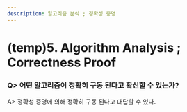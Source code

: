 ```yaml
---
description: 알고리즘 분석 ; 정확성 증명
---
```


# \(temp\)5. Algorithm Analysis ; Correctness Proof

### Q&gt; 어떤 알고리즘이 정확히 구동 된다고 확신할 수 있는가?

A&gt; 정확성 증명에 의해 정확히 구동 된다고 대답할 수 있다.


